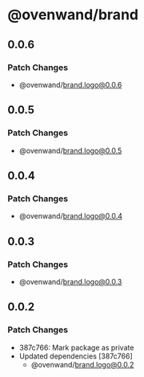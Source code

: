 # @ovenwand/brand

## 0.0.6

### Patch Changes

- @ovenwand/brand.logo@0.0.6

## 0.0.5

### Patch Changes

- @ovenwand/brand.logo@0.0.5

## 0.0.4

### Patch Changes

- @ovenwand/brand.logo@0.0.4

## 0.0.3

### Patch Changes

- @ovenwand/brand.logo@0.0.3

## 0.0.2

### Patch Changes

- 387c766: Mark package as private
- Updated dependencies [387c766]
  - @ovenwand/brand.logo@0.0.2
